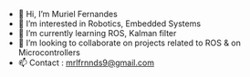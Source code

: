 - 👋 Hi, I’m Muriel Fernandes
- 👀 I’m interested in Robotics, Embedded Systems
- 🌱 I’m currently learning ROS, Kalman filter
- 💞️ I’m looking to collaborate on projects related to ROS & on Microcontrollers
- 📫 Contact : mrlfrnnds9@gmail.com

<!---
Muriel67/Muriel67 is a ✨ special ✨ repository because its `README.md` (this file) appears on your GitHub profile.
You can click the Preview link to take a look at your changes.
--->
